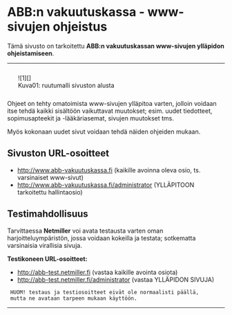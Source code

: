 # ABB:n vakuutuskassa - www-sivujen ohjeistus

Tämä sivusto on tarkoitettu __ABB:n vakuutuskassan www-sivujen ylläpidon ohjeistamiseen__.

----

<figure class="fig-n border" style="margin:25px;width:560px">
![1][]
<figcaption>Kuva01: ruutumalli sivuston alusta</figcaption>
</figure>

Ohjeet on tehty omatoimista www-sivujen ylläpitoa varten, jolloin voidaan itse tehdä kaikki sisältöön
vaikuttavat muutokset; esim. uudet tiedotteet, sopimusapteekit ja -lääkäriasemat, sivujen muutokset tms.

Myös kokonaan uudet sivut voidaan tehdä näiden ohjeiden mukaan.

## Sivuston URL-osoitteet

* <http://www.abb-vakuutuskassa.fi> (kaikille avoinna oleva osio, ts. varsinaiset www-sivut)
* <http://www.abb-vakuutuskassa.fi/administrator> (YLLÄPITOON tarkoitettu hallintaosio)

## Testimahdollisuus

Tarvittaessa __Netmiller__ voi avata testausta varten oman harjoitteluympäristön,
jossa voidaan kokeilla ja testata; sotkematta varsinaisia virallisia sivuja.

__Testikoneen URL-osoitteet:__

* <http://abb-test.netmiller.fi>  (vastaa kaikille avointa osiota)
* <http://abb-test.netmiller.fi/administrator>  (vastaa YLLÄPIDON SIVUJA)


````
 HUOM! testaus ja testiosoitteet eivät ole normaalisti päällä,
 mutta ne avataan tarpeen mukaan käyttöön.
````

----

[1]: kuvat/kuva01.png "Ruutukaappaus etusivun alusta"
